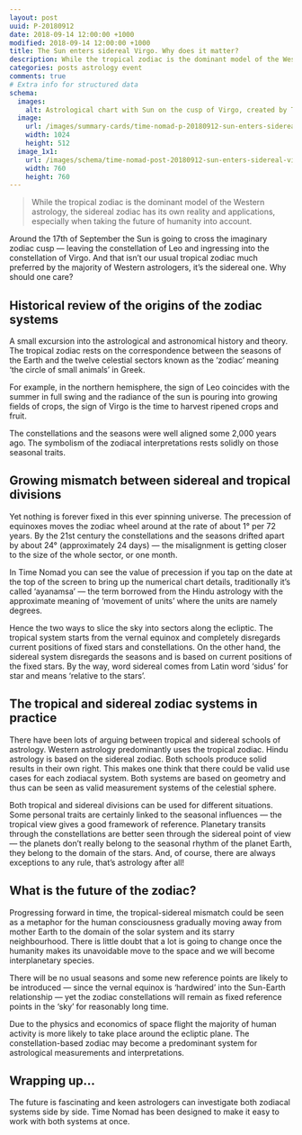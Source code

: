 ```yaml
---
layout: post
uuid: P-20180912
date: 2018-09-14 12:00:00 +1000
modified: 2018-09-14 12:00:00 +1000
title: The Sun enters sidereal Virgo. Why does it matter?
description: While the tropical zodiac is the dominant model of the Western astrology, the sidereal zodiac has its own reality and applications, especially when taking the future of humanity into account.
categories: posts astrology event
comments: true
# Extra info for structured data
schema:
  images:
    alt: Astrological chart with Sun on the cusp of Virgo, created by Time Nomad app
  image:
    url: /images/summary-cards/time-nomad-p-20180912-sun-enters-sidereal-virgo.jpg
    width: 1024
    height: 512
  image_1x1:
    url: /images/schema/time-nomad-post-20180912-sun-enters-sidereal-virgo-1x1.jpg
    width: 760
    height: 760
---
```


> While the tropical zodiac is the dominant model of the Western astrology, the sidereal zodiac has its own reality and applications, especially when taking the future of humanity into account.


Around the 17th of September the Sun is going to cross the imaginary zodiac cusp — leaving the constellation of Leo and ingressing into the constellation of Virgo. And that isn’t our usual tropical zodiac much preferred by the majority of Western astrologers, it’s the sidereal one. Why should one care?

## Historical review of the origins of the zodiac systems

A small excursion into the astrological and astronomical history and theory. The tropical zodiac rests on the correspondence between the seasons of the Earth and the twelve celestial sectors known as the ‘zodiac’ meaning ‘the circle of small animals’ in Greek. 

For example, in the northern hemisphere, the sign of Leo coincides with the summer in full swing and the radiance of the sun is pouring into growing fields of crops, the sign of Virgo is the time to harvest ripened crops and fruit. 

The constellations and the seasons were well aligned some 2,000 years ago. The symbolism of the zodiacal interpretations rests solidly on those seasonal traits.

## Growing mismatch between sidereal and tropical divisions

Yet nothing is forever fixed in this ever spinning universe. The precession of equinoxes moves the zodiac wheel around at the rate of about 1° per 72 years. By the 21st century the constellations and the seasons drifted apart by about 24° (approximately 24 days) — the misalignment is getting closer to the size of the whole sector, or one month. 

In Time Nomad you can see the value of precession if you tap on the date at the top of the screen to bring up the numerical chart details, traditionally it’s called ‘ayanamsa’ — the term borrowed from the Hindu astrology with the approximate meaning of ‘movement of units’ where the units are namely degrees.

Hence the two ways to slice the sky into sectors along the ecliptic. The tropical system starts from the vernal equinox and completely disregards current positions of fixed stars and constellations. On the other hand, the sidereal system disregards the seasons and is based on current positions of the fixed stars. By the way, word sidereal comes from Latin word ‘sidus’ for star and means ‘relative to the stars’.

## The tropical and sidereal zodiac systems in practice

There have been lots of arguing between tropical and sidereal schools of astrology. Western astrology predominantly uses the tropical zodiac. Hindu astrology is based on the sidereal zodiac. Both schools produce solid results in their own right. This makes one think that there could be valid use cases for each zodiacal system. Both systems are based on geometry and thus can be seen as valid measurement systems of the celestial sphere.

Both tropical and sidereal divisions can be used for different situations. Some personal traits are certainly linked to the seasonal influences — the tropical view gives a good framework of reference. Planetary transits through the constellations are better seen through the sidereal point of view — the planets don’t really belong to the seasonal rhythm of the planet Earth, they belong to the domain of the stars. And, of course, there are always exceptions to any rule, that’s astrology after all!

## What is the future of the zodiac?

Progressing forward in time, the tropical-sidereal mismatch could be seen as a metaphor for the human consciousness gradually moving away from mother Earth to the domain of the solar system and its starry neighbourhood. There is little doubt that a lot is going to change once the humanity makes its unavoidable move to the space and we will become interplanetary species. 

There will be no usual seasons and some new reference points are likely to be introduced — since the vernal equinox is ‘hardwired’ into the Sun-Earth relationship — yet the zodiac constellations will remain as fixed reference points in the ‘sky’ for reasonably long time. 

Due to the physics and economics of space flight the majority of human activity is more likely to take place around the ecliptic plane. The constellation-based zodiac may become a predominant system for astrological measurements and interpretations. 

## Wrapping up…

The future is fascinating and keen astrologers can investigate both zodiacal systems side by side. Time Nomad has been designed to make it easy to work with both systems at once.